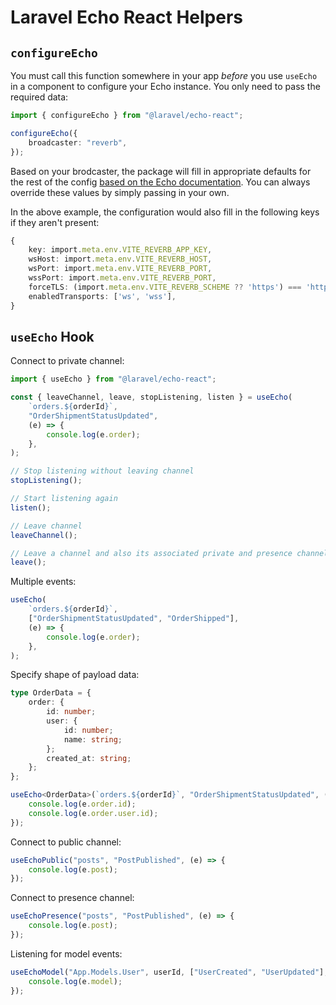 # Laravel Echo React Helpers

## `configureEcho`

You must call this function somewhere in your app _before_ you use `useEcho` in a component to configure your Echo instance. You only need to pass the required data:

```ts
import { configureEcho } from "@laravel/echo-react";

configureEcho({
    broadcaster: "reverb",
});
```

Based on your brodcaster, the package will fill in appropriate defaults for the rest of the config [based on the Echo documentation](https://laravel.com/docs/broadcasting#client-side-installation). You can always override these values by simply passing in your own.

In the above example, the configuration would also fill in the following keys if they aren't present:

```ts
{
    key: import.meta.env.VITE_REVERB_APP_KEY,
    wsHost: import.meta.env.VITE_REVERB_HOST,
    wsPort: import.meta.env.VITE_REVERB_PORT,
    wssPort: import.meta.env.VITE_REVERB_PORT,
    forceTLS: (import.meta.env.VITE_REVERB_SCHEME ?? 'https') === 'https',
    enabledTransports: ['ws', 'wss'],
}
```

## `useEcho` Hook

Connect to private channel:

```ts
import { useEcho } from "@laravel/echo-react";

const { leaveChannel, leave, stopListening, listen } = useEcho(
    `orders.${orderId}`,
    "OrderShipmentStatusUpdated",
    (e) => {
        console.log(e.order);
    },
);

// Stop listening without leaving channel
stopListening();

// Start listening again
listen();

// Leave channel
leaveChannel();

// Leave a channel and also its associated private and presence channels
leave();
```

Multiple events:

```ts
useEcho(
    `orders.${orderId}`,
    ["OrderShipmentStatusUpdated", "OrderShipped"],
    (e) => {
        console.log(e.order);
    },
);
```

Specify shape of payload data:

```ts
type OrderData = {
    order: {
        id: number;
        user: {
            id: number;
            name: string;
        };
        created_at: string;
    };
};

useEcho<OrderData>(`orders.${orderId}`, "OrderShipmentStatusUpdated", (e) => {
    console.log(e.order.id);
    console.log(e.order.user.id);
});
```

Connect to public channel:

```ts
useEchoPublic("posts", "PostPublished", (e) => {
    console.log(e.post);
});
```

Connect to presence channel:

```ts
useEchoPresence("posts", "PostPublished", (e) => {
    console.log(e.post);
});
```

Listening for model events:

```ts
useEchoModel("App.Models.User", userId, ["UserCreated", "UserUpdated"], (e) => {
    console.log(e.model);
});
```
